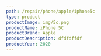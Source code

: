 ```yaml
---
path: /repair/phone/apple/iphone5c
type: product
productImage: img/5c.png
productName: iPhone 5C
productBrand: Apple
productDescription: dfdfdffdf
productYear: 2020
---
```

